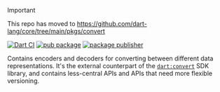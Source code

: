 > [!IMPORTANT]  
> This repo has moved to https://github.com/dart-lang/core/tree/main/pkgs/convert

[![Dart CI](https://github.com/dart-lang/convert/actions/workflows/test-package.yml/badge.svg)](https://github.com/dart-lang/convert/actions/workflows/test-package.yml)
[![pub package](https://img.shields.io/pub/v/convert.svg)](https://pub.dev/packages/convert)
[![package publisher](https://img.shields.io/pub/publisher/convert.svg)](https://pub.dev/packages/convert/publisher)

Contains encoders and decoders for converting between different
data representations. It's the external counterpart of the
[`dart:convert`](https://api.dart.dev/dart-convert/dart-convert-library.html)
SDK library, and contains less-central APIs and APIs that need more flexible
versioning.
